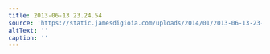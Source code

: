 ```yaml
---
title: 2013-06-13 23.24.54
source: 'https://static.jamesdigioia.com/uploads/2014/01/2013-06-13-23-24-54-scaled.jpg'
altText: ''
caption: ''
---
```


